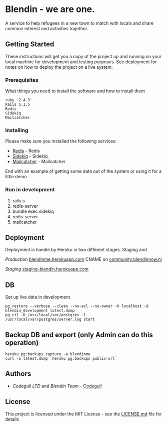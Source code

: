 # Blendin - we are one.
A service to help refugees in a new town to match with locals and share common interest and activities together.

## Getting Started

These instructions will get you a copy of the project up and running on your local machine for development and testing purposes. See deployment for notes on how to deploy the project on a live system.

### Prerequisites

What things you need to install the software and how to install them

```
ruby '2.4.3'  
Rails 5.1.5
Redis
Sidekiq
Mailcatcher
```

### Installing

Please make sure you installed the following services:
* [Redis](https://redis.io/topics/quickstart) - Redis
* [Sidekiq](https://github.com/mperham/sidekiq) - Sidekiq
* [Mailcatcher](https://mailcatcher.me) - Mailcatcher

End with an example of getting some data out of the system or using it for a little demo

### Run in development

1. rails s
2. redis-server
3. bundle exec sidekiq
4. redis-server
5. mailcatcher

## Deployment

Deployment is handle by Heroku in two different stages. Staging  and

*Production*
[blendinme.herokuapp.com](https://blendinme.herokuapp.com/) CNAME on [community.blendinnow.nl](http://community.blendinnow.nl)

*Staging*
[staging-blendin.herokuapp.com](https://staging-blendin.herokuapp.com/)

## DB

Set up live data in development

```
pg_restore --verbose --clean --no-acl --no-owner -h localhost -d blendin_development latest.dump
pg_ctl -D /usr/local/var/postgres -l /usr/local/var/postgres/server.log start
```

## Backup DB and export (only Admin can do this operation)

```
heroku pg:backups capture -a blendinme
curl -o latest.dump `heroku pg:backups public-url`
```

## Authors

* *Codegull LTD* and *Blendin Team* - [Codegull](https://codegull.com)

## License

This project is licensed under the MIT License - see the [LICENSE.md](LICENSE.md) file for details
